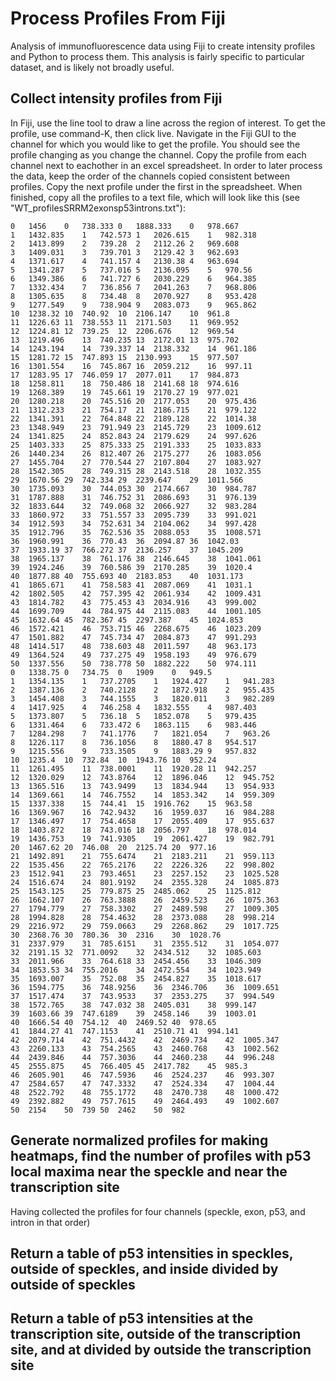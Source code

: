 # Process Profiles From Fiji
Analysis of immunofluorescence data using Fiji to create intensity profiles and Python to process them. This analysis is fairly specific to particular dataset, and is likely not broadly useful.
## Collect intensity profiles from Fiji
In Fiji, use the line tool to draw a line across the region of interest. To get the profile, use command-K, then click live. Navigate in the Fiji GUI to the channel for which you would like to get the profile. You should see the profile changing as you change the channel. Copy the profile from each channel next to eachother in an excel spreadsheet. In order to later process the data, keep the order of the channels copied consistent between profiles. Copy the next profile under the first in the spreadsheet. When finished, copy all the profiles to a text file, which will look like this (see "WT_profilesSRRM2exonsp53introns.txt"):
```
0	1456	0	738.333	0	1888.333	0	978.667
1	1432.835	1	742.573	1	2026.615	1	982.318
2	1413.899	2	739.28	2	2112.26	2	969.608
3	1409.031	3	739.701	3	2129.42	3	962.693
4	1371.617	4	741.157	4	2130.38	4	963.694
5	1341.287	5	737.016	5	2136.095	5	970.56
6	1349.386	6	741.727	6	2030.229	6	964.385
7	1332.434	7	736.856	7	2041.263	7	968.806
8	1305.635	8	734.48	8	2070.927	8	953.428
9	1277.549	9	738.904	9	2083.073	9	965.862
10	1238.32	10	740.92	10	2106.147	10	961.8
11	1226.63	11	738.553	11	2171.503	11	969.952
12	1224.81	12	739.25	12	2206.676	12	969.54
13	1219.496	13	740.235	13	2172.01	13	975.702
14	1243.194	14	739.337	14	2138.332	14	961.186
15	1281.72	15	747.893	15	2130.993	15	977.507
16	1301.554	16	745.867	16	2059.212	16	997.11
17	1283.95	17	746.059	17	2077.011	17	984.873
18	1258.811	18	750.486	18	2141.68	18	974.616
19	1268.389	19	745.661	19	2170.27	19	977.021
20	1280.218	20	745.516	20	2177.053	20	975.436
21	1312.233	21	754.17	21	2186.715	21	979.122
22	1341.391	22	764.848	22	2189.128	22	1014.38
23	1348.949	23	791.949	23	2145.729	23	1009.612
24	1341.825	24	852.843	24	2179.629	24	997.626
25	1403.333	25	875.333	25	2191.333	25	1033.833
26	1440.234	26	812.407	26	2175.277	26	1083.056
27	1455.704	27	770.544	27	2107.804	27	1083.927
28	1542.305	28	749.315	28	2143.518	28	1032.355
29	1670.56	29	742.334	29	2239.647	29	1011.566
30	1735.093	30	744.053	30	2174.667	30	984.787
31	1787.888	31	746.752	31	2086.693	31	976.139
32	1833.644	32	749.068	32	2066.927	32	983.284
33	1860.972	33	751.557	33	2095.739	33	991.021
34	1912.593	34	752.631	34	2104.062	34	997.428
35	1912.796	35	762.536	35	2088.053	35	1008.571
36	1960.991	36	770.43	36	2094.87	36	1042.03
37	1933.19	37	766.272	37	2136.257	37	1045.209
38	1965.137	38	761.176	38	2146.645	38	1041.061
39	1924.246	39	760.586	39	2170.285	39	1020.4
40	1877.88	40	755.693	40	2183.853	40	1031.173
41	1865.671	41	758.583	41	2087.069	41	1031.1
42	1802.505	42	757.395	42	2061.934	42	1009.431
43	1814.782	43	775.453	43	2034.916	43	999.002
44	1699.709	44	784.975	44	2115.083	44	1001.105
45	1632.64	45	782.367	45	2297.387	45	1024.853
46	1572.421	46	753.715	46	2268.675	46	1023.209
47	1501.882	47	745.734	47	2084.873	47	991.293
48	1414.517	48	738.603	48	2011.597	48	963.173
49	1364.524	49	737.275	49	1958.193	49	976.679
50	1337.556	50	738.778	50	1882.222	50	974.111
0	1338.75	0	734.75	0	1909	0	949.5
1	1354.135	1	737.2705	1	1924.427	1	941.283
2	1387.136	2	740.2128	2	1872.918	2	955.435
3	1454.408	3	744.1555	3	1820.011	3	982.289
4	1417.925	4	746.258	4	1832.555	4	987.403
5	1373.807	5	736.18	5	1852.078	5	979.435
6	1331.464	6	733.472	6	1863.115	6	983.446
7	1284.298	7	741.1776	7	1821.054	7	963.26
8	1226.117	8	736.1056	8	1880.47	8	954.517
9	1215.556	9	733.3505	9	1883.29	9	957.832
10	1235.4	10	732.84	10	1943.76	10	952.24
11	1261.495	11	738.0001	11	1920.28	11	942.257
12	1320.029	12	743.8764	12	1896.046	12	945.752
13	1365.516	13	743.9499	13	1834.944	13	954.933
14	1369.661	14	746.7552	14	1853.342	14	959.309
15	1337.338	15	744.41	15	1916.762	15	963.58
16	1369.967	16	742.9432	16	1959.037	16	984.288
17	1346.497	17	754.4658	17	2055.409	17	955.637
18	1403.872	18	743.016	18	2056.797	18	978.014
19	1436.753	19	741.9305	19	2061.427	19	982.791
20	1467.62	20	746.08	20	2125.74	20	977.16
21	1492.891	21	755.6474	21	2183.211	21	959.113
22	1535.456	22	765.2176	22	2226.326	22	998.802
23	1512.941	23	793.4651	23	2257.152	23	1025.528
24	1516.674	24	801.9192	24	2355.328	24	1085.873
25	1543.125	25	779.875	25	2485.062	25	1125.812
26	1662.107	26	763.3888	26	2459.523	26	1075.363
27	1794.779	27	758.3302	27	2489.598	27	1009.305
28	1994.828	28	754.4632	28	2373.088	28	998.214
29	2216.972	29	759.0663	29	2268.862	29	1017.725
30	2368.76	30	780.36	30	2316	30	1028.76
31	2337.979	31	785.6151	31	2355.512	31	1054.077
32	2191.15	32	771.0092	32	2434.512	32	1085.603
33	2011.966	33	764.618	33	2454.456	33	1046.309
34	1853.53	34	755.2016	34	2472.554	34	1023.949
35	1693.007	35	752.08	35	2454.827	35	1018.617
36	1594.775	36	748.9256	36	2346.706	36	1009.651
37	1517.474	37	743.9533	37	2353.275	37	994.549
38	1572.765	38	747.032	38	2405.031	38	999.147
39	1603.66	39	747.6189	39	2458.146	39	1003.01
40	1666.54	40	754.12	40	2469.52	40	978.65
41	1844.27	41	747.1153	41	2510.71	41	994.141
42	2079.714	42	751.4432	42	2469.734	42	1005.347
43	2260.133	43	754.2565	43	2460.768	43	1002.562
44	2439.846	44	757.3036	44	2460.238	44	996.248
45	2555.875	45	766.405	45	2417.782	45	985.3
46	2605.901	46	747.5936	46	2524.237	46	993.307
47	2584.657	47	747.3332	47	2524.334	47	1004.44
48	2522.792	48	755.1772	48	2470.738	48	1000.472
49	2392.882	49	757.7615	49	2464.493	49	1002.607
50	2154	50	739	50	2462	50	982
```
## Generate normalized profiles for making heatmaps, find the number of profiles with p53 local maxima near the speckle and near the transcription site
Having collected the profiles for four channels (speckle, exon, p53, and intron in that order)
## Return a table of p53 intensities in speckles, outside of speckles, and inside divided by outside of speckles
## Return a table of p53 intensities at the transcription site, outside of the transcription site, and at divided by outside the transcription site
